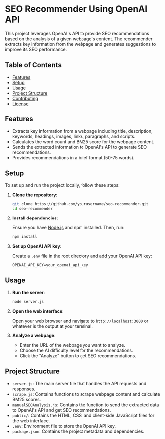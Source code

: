 # SEO Recommender Using OpenAI API

This project leverages OpenAI's API to provide SEO recommendations based on the analysis of a given webpage's content. The recommender extracts key information from the webpage and generates suggestions to improve its SEO performance.

## Table of Contents

- [Features](#features)
- [Setup](#setup)
- [Usage](#usage)
- [Project Structure](#project-structure)
- [Contributing](#contributing)
- [License](#license)

## Features

- Extracts key information from a webpage including title, description, keywords, headings, images, links, paragraphs, and scripts.
- Calculates the word count and BM25 score for the webpage content.
- Sends the extracted information to OpenAI's API to generate SEO recommendations.
- Provides recommendations in a brief format (50-75 words).

## Setup

To set up and run the project locally, follow these steps:

1. **Clone the repository**:

    ```bash
    git clone https://github.com/yourusername/seo-recommender.git
    cd seo-recommender
    ```

2. **Install dependencies**:

    Ensure you have [Node.js](https://nodejs.org/) and npm installed. Then, run:

    ```bash
    npm install
    ```

3. **Set up OpenAI API key**:

    Create a `.env` file in the root directory and add your OpenAI API key:

    ```env
    OPENAI_API_KEY=your_openai_api_key
    ```

## Usage

1. **Run the server**:

    ```bash
    node server.js
    ```

2. **Open the web interface**:

    Open your web browser and navigate to `http://localhost:3000` or whatever is the output at your terminal.

3. **Analyze a webpage**:

    - Enter the URL of the webpage you want to analyze.
    - Choose the AI difficulty level for the recommendations.
    - Click the "Analyze" button to get SEO recommendations.

## Project Structure

- `server.js`: The main server file that handles the API requests and responses.
- `scrape.js`: Contains functions to scrape webpage content and calculate BM25 scores.
- `manualSEOAnalysis.js`: Contains the function to send the extracted data to OpenAI's API and get SEO recommendations.
- `public/`: Contains the HTML, CSS, and client-side JavaScript files for the web interface.
- `.env`: Environment file to store the OpenAI API key.
- `package.json`: Contains the project metadata and dependencies.

